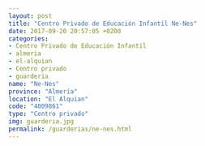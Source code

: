 ```yaml
---
layout: post
title: "Centro Privado de Educación Infantil Ne-Nes"
date: 2017-09-20 20:57:05 +0200
categories:
- Centro Privado de Educación Infantil
- almeria
- el-alquian
- Centro privado
- guarderia
name: "Ne-Nes"
province: "Almería"
location: "El Alquian"
code: "4009861"
type: "Centro privado"
img: guarderia.jpg
permalink: /guarderias/ne-nes.html
---
```

